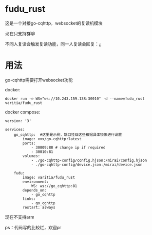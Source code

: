 # fudu_rust
这是一个对接go-cqhttp，websocket的复读机模块

现在只支持群聊

不同人复读会触发复读功能，同一人复读会回复：¿

# 用法

go-cqhttp需要打开websocket功能

docker: 
```
docker run -e WS="ws://10.243.159.138:30010" -d --name=fudu_rust varitia/fudu_rust

```

docker compose:

```
version: '3'

services:
    go_cqhttp:  #这里是示例，端口挂载这些根据具体镜像进行设置
        image: xxx/go-cqhttp:latest  
        ports:
            - 30009:80 # change ip if required
            - 30010:81
        volumes:
            - ./go-cqhttp-config/config.hjson:/mirai/config.hjson
            - ./go-cqhttp-config/device.json:/mirai/device.json 
    
    fudu:
        image: varitia/fudu_rust
        environment:
            WS: ws://go_cqhttp:81
        depends_on: 
            - go_cqhttp
        links:
            - go_cqhttp
        restart: always
```

现在不支持arm

ps：代码写的比较烂，欢迎pr
